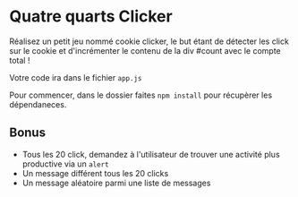 # Quatre quarts Clicker

Réalisez un petit jeu nommé cookie clicker, le but étant de détecter les click sur le cookie et d'incrémenter le contenu de la div #count  avec le compte total !

Votre code ira dans le fichier `app.js`

Pour commencer, dans le dossier faites `npm install` pour récupèrer les dépendaneces.


## Bonus
- Tous les 20 click, demandez à l'utilisateur de trouver une activité plus productive via un `alert`
- Un message différent tous les 20 clicks
- Un message aléatoire parmi une liste de messages